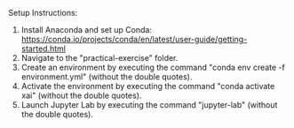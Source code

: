 Setup Instructions:

1. Install Anaconda and set up Conda: https://conda.io/projects/conda/en/latest/user-guide/getting-started.html
2. Navigate to the "practical-exercise" folder.
3. Create an environment by executing the command "conda env create -f environment.yml" (without the double quotes).
4. Activate the environment by executing the command "conda activate xai" (without the double quotes).
5. Launch Jupyter Lab by executing the command "jupyter-lab" (without the double quotes).
